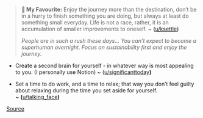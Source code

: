 > **🌟 My Favourite:** Enjoy the journey more than the destination, don’t be in a hurry to finish something you are doing, but always at least do something small everyday. Life is not a race, rather, it is an accumulation of smaller improvements to oneself. ~ **(**[u/ksettle](https://www.reddit.com/u/ksettle/)**)**
> 
> _People are in such a rush these days… You can’t expect to become a superhuman overnight. Focus on sustainability first and enjoy the journey._

-   Create a second brain for yourself - in whatever way is most appealing to you. (I personally use Notion) ~ ([u/significanttoday](https://www.reddit.com/u/significanttoday/)**)**

-   Set a time to do work, and a time to relax; that way you don’t feel guilty about relaxing during the time you set aside for yourself. ~ **(**[u/talking_face](https://www.reddit.com/u/talking_face/)**)**


[Source](https://www.reddit.com/r/ADHD/comments/ioi1my/i_went_through_700_reddit_comments_and_collected/)